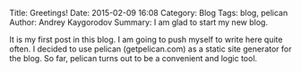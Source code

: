 Title: Greetings!
Date: 2015-02-09 16:08
Category: Blog
Tags: blog, pelican
Author: Andrey Kaygorodov 
Summary: I am glad to start my new blog.

It is my first post in this blog. I am going to push myself to write here quite often. I decided to use pelican (getpelican.com) as a static site generator for the blog. So far, pelican turns out to be a convenient and logic tool.
